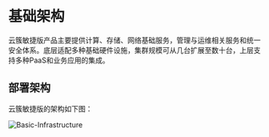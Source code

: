 # 基础架构

云簇敏捷版产品主要提供计算、存储、网络基础服务，管理与运维相关服务和统一安全体系。底层适配多种基础硬件设施，集群规模可从几台扩展至数十台，上层支持多种PaaS和业务应用的集成。

## 部署架构

云簇敏捷版的架构如下图：

![Basic-Infrastructure](https://github.com/jdcloudcom/cn/blob/cn-jdstack-agility/image/JDStack-Agility/Basic-Infrastructure.jpg)

